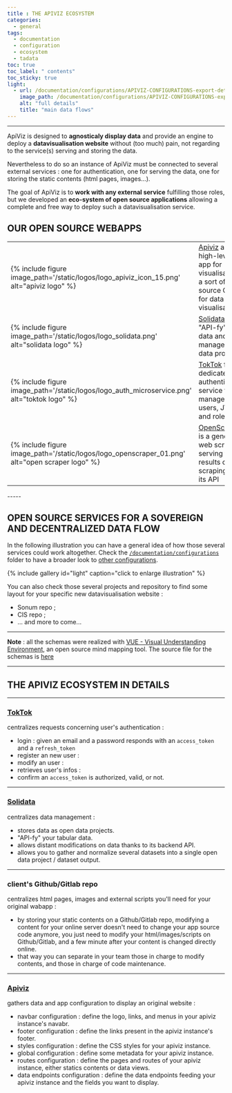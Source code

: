 ```yaml
---
title : THE APIVIZ ECOSYSTEM
categories:
  - general
tags:
  - documentation
  - configuration
  - ecosystem
  - tadata
toc: true
toc_label: " contents"
toc_sticky: true
light:
  - url: /documentation/configurations/APIVIZ-CONFIGURATIONS-export-details-light.jpg
    image_path: /documentation/configurations/APIVIZ-CONFIGURATIONS-export-details-light.jpg
    alt: "full details"
    title: "main data flows"
---
```


-----
ApiViz is designed to **agnosticaly display data** and provide an engine to deploy a **datavisualisation website** without (too much) pain, not regarding to the service(s) serving and storing the data. 

Nevertheless to do so an instance of ApiViz must be connected to several external services : one for authentication, one for serving the data, one for storing the static contents (html pages, images...).

The goal of ApiViz is to **work with any external service** fulfilling those roles, but we developed an **eco-system of open source applications** allowing a complete and free way to deploy such a datavisualisation service. 

## OUR OPEN SOURCE WEBAPPS


<table>
  <tbody>   
    <tr>
        <td>{% include figure image_path='/static/logos/logo_apiviz_icon_15.png' alt="apiviz logo" %} </td>
        <td>
          <a href="https://github.com/co-demos/ApiViz">Apiviz</a> 
          as the high-level app for visualisation, a sort of open source CMS for data-visualisation
        </td>
    </tr>
    <tr>
        <td>{% include figure image_path='/static/logos/logo_solidata.png' alt="solidata logo" %}</td>
        <td>
          <a href="https://github.com/entrepreneur-interet-general/solidata_frontend">Solidata</a> 
          to "API-fy" your data and manage open data projects
        </td>
    </tr>
    <tr>
        <td>{% include figure image_path='/static/logos/logo_auth_microservice.png' alt="toktok logo" %} </td>
        <td>
          <a href="https://github.com/co-demos/toktok">TokTok</a> 
          for a dedicated authentication service to manage users, JWT, and roles 
        </td>
    </tr>
    <tr>
        <td>{% include figure image_path='/static/logos/logo_openscraper_01.png' alt="open scraper logo" %} </td>
        <td>
          <a href="https://github.com/entrepreneur-interet-general/OpenScraper">OpenScraper</a> 
          is a generic web scraper serving the results of the scraping via its API 
        </td>
    </tr>
  </tbody>
</table>
-----

## OPEN SOURCE SERVICES FOR A SOVEREIGN AND DECENTRALIZED DATA FLOW

In the following illustration you can have a general idea of how those several services could work altogether. Check the [`/documentation/configurations`](https://github.com/co-demos/apiviz-frontend/blob/master/documentation/configurations) folder to have a broader look to [other configurations](https://github.com/co-demos/apiviz-frontend/blob/master/documentation/configurations/DATA_WORKFLOW-full.pdf).



{% include gallery id="light" caption="click to enlarge illustration" %}



You can also check those several projects and repository to find some layout for your specific new datavisualisation website : 
- Sonum repo ;
- CIS repo ;
- ... and more to come... 

------

**Note** : all the schemas were realized with [VUE - Visual Understanding Environment](https://vue.tufts.edu/index.cfm), an open source mind mapping tool. The source file for the schemas is [here](https://github.com/co-demos/apiviz-frontend/tree/master/documentation)


-----

## THE APIVIZ ECOSYSTEM IN DETAILS



----

### [TokTok](https://github.com/co-demos/toktok)

centralizes requests concerning user's authentication : 

  - login : given an email and a password responds with an `access_token` and a `refresh_token`
  - register an new user : 
  - modify an user :  
  - retrieves user's infos : 
  - confirm an `access_token` is authorized, valid, or not.


----

### [Solidata](https://github.com/entrepreneur-interet-general/solidata_frontend)

centralizes data management : 

  - stores data as open data projects.
  - "API-fy" your tabular data. 
  - allows distant modifications on data thanks to its backend API.
  - allows you to gather and normalize several datasets into a single open data project / dataset output.

----

### client's Github/Gitlab repo

centralizes html pages, images and external scripts you'll need for your original wabapp : 

  - by storing your static contents on a Github/Gitlab repo, modifying a content for your online server doesn't need to change your app source code anymore, you just need to modify your html/images/scripts on Github/Gitlab, and a few minute after your content is changed directly online.
  - that way you can separate in your team those in charge to modify contents, and those in charge of code maintenance.

----

### [Apiviz](https://github.com/co-demos/ApiViz)

gathers data and app configuration to display an original website : 

  - navbar configuration : define the logo, links, and menus in your apiviz instance's navabr. 
  - footer configuration : define the links present in the apiviz instance's footer.
  - styles configuration : define the CSS styles for your apiviz instance.
  - global configuration : define some metadata for your apiviz instance.
  - routes configuration : define the pages and routes of your apiviz instance, either statics contents or data views.
  - data endpoints configuration : define the data endpoints feeding your apiviz instance and the fields you want to display.
